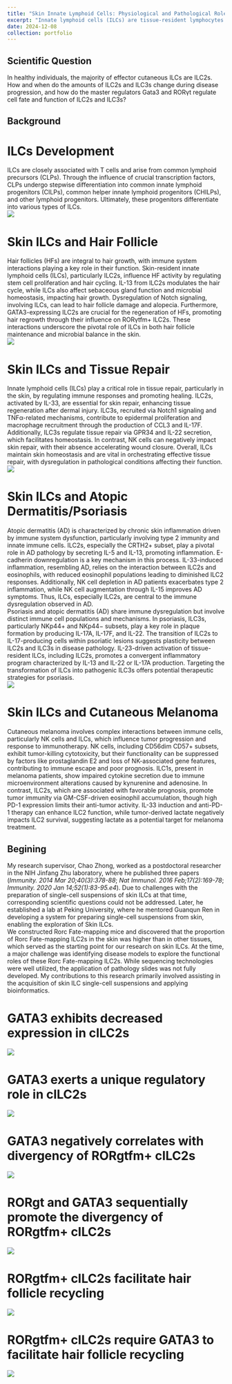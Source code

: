 ```yaml
---
title: "Skin Innate Lymphoid Cells: Physiological and Pathological Roles"
excerpt: "Innate lymphoid cells (ILCs) are tissue-resident lymphocytes that lack rearranged antigen receptors. Cutaneous ILCs, mainly ILC2s, are essential for sustaining tissue equilibrium, contributing to physiological and pathological roles. Here, this review explores the characteristics of cutaneous ILCs in different conditions. This review highlights the role of skin ILCs in maintaining tissue homeostasis by regulating microbiome balance. It examines how their dysfunction can lead to inflammatory skin diseases like atopic dermatitis, psoriasis, and melanoma. ILC-related factors contribute to physiological functions and their implications in various pathological conditions, potentially highlighting key areas for future research. We now explore how these studies have enhanced our understanding of ILC regulation and the potential therapeutic applications of targeting these cells in skin inflammation based on microbiota and metabolism.<br/><img src='/images/Skin_ILCs/Development.png'>"
date: 2024-12-08
collection: portfolio
---
```


## Scientific Question
In healthy individuals, the majority of effector cutaneous ILCs are ILC2s. How and when do the amounts of ILC2s and ILC3s change during disease progression, and how do the master regulators Gata3 and RORγt regulate cell fate and function of ILC2s and ILC3s?

## Background
# ILCs Development
ILCs are closely associated with T cells and arise from common lymphoid precursors (CLPs). Through the influence of crucial transcription factors, CLPs undergo stepwise differentiation into common innate lymphoid progenitors (CILPs), common helper innate lymphoid progenitors (CHILPs), and other lymphoid progenitors. Ultimately, these progenitors differentiate into various types of ILCs.<br/>
<img src="/images/Skin_ILCs/ILCs_Th.png"><br/>

# Skin ILCs and Hair Follicle
Hair follicles (HFs) are integral to hair growth, with immune system interactions playing a key role in their function. Skin-resident innate lymphoid cells (ILCs), particularly ILC2s, influence HF activity by regulating stem cell proliferation and hair cycling. IL-13 from ILC2s modulates the hair cycle, while ILCs also affect sebaceous gland function and microbial homeostasis, impacting hair growth. Dysregulation of Notch signaling, involving ILCs, can lead to hair follicle damage and alopecia. Furthermore, GATA3-expressing ILC2s are crucial for the regeneration of HFs, promoting hair regrowth through their influence on RORγtfm+ ILC2s. These interactions underscore the pivotal role of ILCs in both hair follicle maintenance and microbial balance in the skin.<br/>
<img src="/images/Skin_ILCs/Hair.png"><br/>

# Skin ILCs and Tissue Repair
Innate lymphoid cells (ILCs) play a critical role in tissue repair, particularly in the skin, by regulating immune responses and promoting healing. ILC2s, activated by IL-33, are essential for skin repair, enhancing tissue regeneration after dermal injury. ILC3s, recruited via Notch1 signaling and TNFα-related mechanisms, contribute to epidermal proliferation and macrophage recruitment through the production of CCL3 and IL-17F. Additionally, ILC3s regulate tissue repair via GPR34 and IL-22 secretion, which facilitates homeostasis. In contrast, NK cells can negatively impact skin repair, with their absence accelerating wound closure. Overall, ILCs maintain skin homeostasis and are vital in orchestrating effective tissue repair, with dysregulation in pathological conditions affecting their function.<br/>
<img src="/images/Skin_ILCs/Wound_Healing.png"><br/>

# Skin ILCs and Atopic Dermatitis/Psoriasis
Atopic dermatitis (AD) is characterized by chronic skin inflammation driven by immune system dysfunction, particularly involving type 2 immunity and innate immune cells. ILC2s, especially the CRTH2+ subset, play a pivotal role in AD pathology by secreting IL-5 and IL-13, promoting inflammation. E-cadherin downregulation is a key mechanism in this process. IL-33-induced inflammation, resembling AD, relies on the interaction between ILC2s and eosinophils, with reduced eosinophil populations leading to diminished ILC2 responses. Additionally, NK cell depletion in AD patients exacerbates type 2 inflammation, while NK cell augmentation through IL-15 improves AD symptoms. Thus, ILCs, especially ILC2s, are central to the immune dysregulation observed in AD.<br/>
Psoriasis and atopic dermatitis (AD) share immune dysregulation but involve distinct immune cell populations and mechanisms. In psoriasis, ILC3s, particularly NKp44+ and NKp44− subsets, play a key role in plaque formation by producing IL-17A, IL-17F, and IL-22. The transition of ILC2s to IL-17-producing cells within psoriatic lesions suggests plasticity between ILC2s and ILC3s in disease pathology. IL-23-driven activation of tissue-resident ILCs, including ILC2s, promotes a convergent inflammatory program characterized by IL-13 and IL-22 or IL-17A production. Targeting the transformation of ILCs into pathogenic ILC3s offers potential therapeutic strategies for psoriasis.<br/>
<img src="/images/Skin_ILCs/Atopic_Dermatitis_Psoriasis.png"><br/>

# Skin ILCs and Cutaneous Melanoma
Cutaneous melanoma involves complex interactions between immune cells, particularly NK cells and ILCs, which influence tumor progression and response to immunotherapy. NK cells, including CD56dim CD57+ subsets, exhibit tumor-killing cytotoxicity, but their functionality can be suppressed by factors like prostaglandin E2 and loss of NK-associated gene features, contributing to immune escape and poor prognosis. ILC1s, present in melanoma patients, show impaired cytokine secretion due to immune microenvironment alterations caused by kynurenine and adenosine. In contrast, ILC2s, which are associated with favorable prognosis, promote tumor immunity via GM-CSF-driven eosinophil accumulation, though high PD-1 expression limits their anti-tumor activity. IL-33 induction and anti-PD-1 therapy can enhance ILC2 function, while tumor-derived lactate negatively impacts ILC2 survival, suggesting lactate as a potential target for melanoma treatment.


## Begining
My research supervisor, Chao Zhong, worked as a postdoctoral researcher in the NIH Jinfang Zhu laboratory, where he published three papers (*Immunity. 2014 Mar 20;40(3):378-88*; *Nat Immunol. 2016 Feb;17(2):169-78*; *Immunity. 2020 Jan 14;52(1):83-95.e4*). Due to challenges with the preparation of single-cell suspensions of skin ILCs at that time, corresponding scientific questions could not be addressed. Later, he established a lab at Peking University, where he mentored Guanqun Ren in developing a system for preparing single-cell suspensions from skin, enabling the exploration of Skin ILCs.<br/>
We constructed Rorc Fate-mapping mice and discovered that the proportion of Rorc Fate-mapping ILC2s in the skin was higher than in other tissues, which served as the starting point for our research on skin ILCs. At the time, a major challenge was identifying disease models to explore the functional roles of these Rorc Fate-mapping ILC2s. While sequencing technologies were well utilized, the application of pathology slides was not fully developed. My contributions to this research primarily involved assisting in the acquisition of skin ILC single-cell suspensions and applying bioinformatics.<br/>

# GATA3 exhibits decreased expression in cILC2s
<img src="/images/Skin_ILCs/Figure1.png"><br/>

# GATA3 exerts a unique regulatory role in cILC2s
<img src="/images/Skin_ILCs/Figure2.png"><br/>

# GATA3 negatively correlates with divergency of RORgtfm+ cILC2s
<img src="/images/Skin_ILCs/Figure3.png"><br/>

# RORgt and GATA3 sequentially promote the divergency of RORgtfm+ cILC2s
<img src="/images/Skin_ILCs/Figure4.png"><br/>

# RORgtfm+ cILC2s facilitate hair follicle recycling
<img src="/images/Skin_ILCs/Figure5.png"><br/>

# RORgtfm+ cILC2s require GATA3 to facilitate hair follicle recycling
<img src="/images/Skin_ILCs/Figure6.png"><br/>
